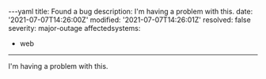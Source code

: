 ---yaml
title: Found a bug
description: I'm having a problem with this.
date: '2021-07-07T14:26:00Z'
modified: '2021-07-07T14:26:01Z'
resolved: false
severity: major-outage
affectedsystems:
  - web
---
I'm having a problem with this.


